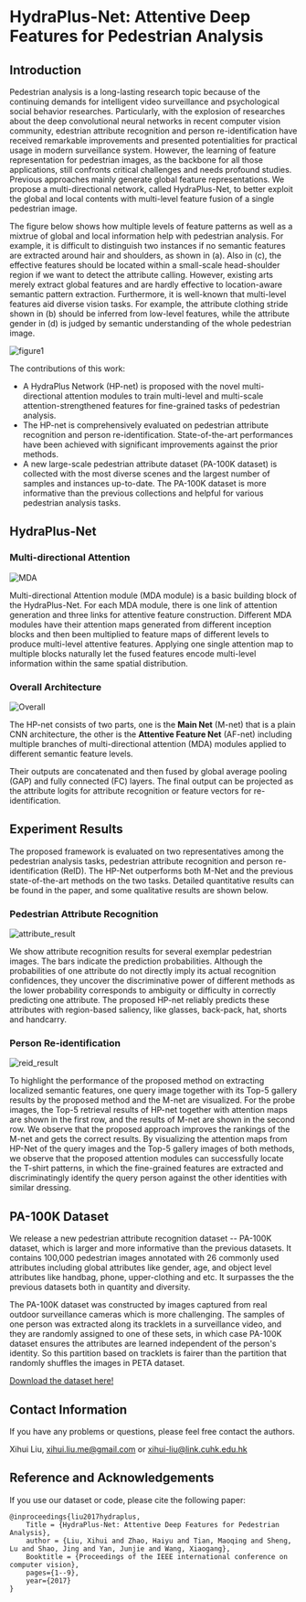 # HydraPlus-Net: Attentive Deep Features for Pedestrian Analysis


## Introduction

Pedestrian analysis is a long-lasting research topic because of the continuing demands for intelligent video surveillance and psychological social behavior researches. Particularly, with the explosion of researches about the deep convolutional neural networks in recent computer vision community, edestrian attribute recognition and person re-identification have received remarkable improvements and presented potentialities for practical usage in modern surveillance system. However, the learning of feature representation for pedestrian images, as the backbone for all those applications, still confronts critical challenges and needs profound studies. Previous approaches mainly generate global feature representations. We propose a multi-directional network, called HydraPlus-Net, to better exploit the global and local contents with multi-level feature fusion of a single pedestrian image. 

The figure below shows how multiple levels of feature patterns as well as a mixtrue of global and local information help with pedestrian analysis. For example, it is difficult to distinguish two instances if no semantic features are extracted around hair and shoulders, as shown in (a). Also in (c), the effective features should be located within a small-scale head-shoulder region if we want to detect the attribute calling. However, existing arts merely extract global features and are hardly effective to location-aware semantic pattern extraction. Furthermore, it is well-known that multi-level features aid diverse vision tasks. For example, the attribute clothing stride shown in (b) should be inferred from low-level features, while the attribute gender in (d) is judged by semantic understanding of the whole pedestrian image.

![figure1](fig/fig1_v4.jpg)

The contributions of this work:
* A HydraPlus Network (HP-net) is proposed with the novel multi-directional attention modules to train multi-level and multi-scale attention-strengthened features for fine-grained tasks of pedestrian analysis.
* The HP-net is comprehensively evaluated on pedestrian attribute recognition and person re-identification. State-of-the-art performances have been achieved with significant improvements against the prior methods.
* A new large-scale pedestrian attribute dataset (PA-100K dataset) is collected with the most diverse scenes and the largest number of samples and instances up-to-date. The PA-100K dataset is more informative than the previous collections and helpful for various pedestrian analysis tasks.


## HydraPlus-Net


### Multi-directional Attention

![MDA](fig/fig_attention_module_v2_6.jpg)

Multi-directional Attention module (MDA module) is a basic building block of the HydraPlus-Net. For each MDA module, there is one link of attention generation and three links for attentive feature construction. Different MDA modules have their attention maps generated from different inception blocks and then been multiplied to feature maps of different levels to produce multi-level attentive features. Applying one single attention map to multiple blocks naturally let the fused features encode multi-level information within the same spatial distribution.



### Overall Architecture

![Overall](fig/fig_framework_all_v8_beforecut.jpg)

The HP-net consists of two parts, one is the **Main Net** (M-net) that is a plain CNN architecture, the other is the **Attentive Feature Net** (AF-net) including multiple branches of multi-directional attention (MDA) modules applied to different semantic feature levels.

Their outputs are concatenated and then fused by global average pooling (GAP) and fully connected (FC) layers. The final output can be projected as the attribute logits for attribute recognition or feature vectors for re-identification.



## Experiment Results

The proposed framework is evaluated on two representatives among the pedestrian analysis tasks, pedestrian attribute recognition and person re-identification (ReID). The HP-Net outperforms both M-Net and the previous state-of-the-art methods on the two tasks. Detailed quantitative results can be found in the paper, and some qualitative results are shown below. 

### Pedestrian Attribute Recognition

![attribute_result](fig/fig_results_pa100k_v3.jpg)

We show attribute recognition results for several exemplar pedestrian images. The bars indicate the prediction probabilities. Although the probabilities of one attribute do not directly imply its actual recognition confidences, they uncover the discriminative power of different methods as the lower probability corresponds to ambiguity or difficulty in correctly predicting one attribute. The proposed HP-net reliably predicts these attributes with region-based saliency, like glasses, back-pack, hat, shorts and handcarry.

### Person Re-identification

![reid_result](fig/fig_result_reid_v2.jpg)

To highlight the performance of the proposed method on extracting localized semantic features, one query image together with its Top-5 gallery results by the proposed method and the M-net are visualized. For the probe images, the Top-5 retrieval results of HP-net together with attention maps are shown in the first row, and the results of M-net are shown in the second row. We observe that the proposed approach improves the rankings of the M-net and gets the correct results. By visualizing the attention maps from HP-Net of the query images and the Top-5 gallery images of both methods, we observe that the proposed attention modules can successfully locate the T-shirt patterns, in which the fine-grained features are extracted and discriminatingly identify the query person against the other identities with similar dressing.

## PA-100K Dataset

We release a new pedestrian attribute recognition dataset -- PA-100K dataset, which is larger and more informative than the previous datasets. It contains 100,000 pedestrian images annotated with 26 commonly used attributes including global attributes like gender, age, and object level attributes like handbag, phone, upper-clothing and etc. It surpasses the the previous datasets both in quantity and diversity.

The PA-100K dataset was constructed by images captured from real outdoor surveillance cameras which is more challenging. The samples of one person was extracted along its tracklets in a surveillance video, and they are randomly assigned to one of these sets, in which case PA-100K dataset ensures the attributes are learned independent of the person's identity. So this partition based on tracklets is fairer than the partition that randomly shuffles the images in PETA dataset.

[Download the dataset here!](https://drive.google.com/drive/folders/0B5_Ra3JsEOyOUlhKM0VPZ1ZWR2M?usp=sharing)

## Contact Information

If you have any problems or questions, please feel free contact the authors.

Xihui Liu, xihui.liu.me@gmail.com or xihui-liu@link.cuhk.edu.hk

## Reference and Acknowledgements

If you use our dataset or code, please cite the following paper:

```
@inproceedings{liu2017hydraplus,
    Title = {HydraPlus-Net: Attentive Deep Features for Pedestrian Analysis},
    author = {Liu, Xihui and Zhao, Haiyu and Tian, Maoqing and Sheng, Lu and Shao, Jing and Yan, Junjie and Wang, Xiaogang},
    Booktitle = {Proceedings of the IEEE international conference on computer vision},
    pages={1--9},
    year={2017}
}

